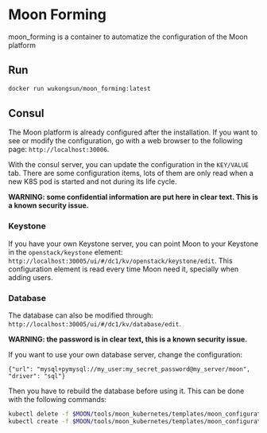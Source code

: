 # Moon Forming 
moon_forming is a container to automatize the configuration of the Moon platform

## Run
```bash
docker run wukongsun/moon_forming:latest
```

## Consul
The Moon platform is already configured after the installation.
If you want to see or modify the configuration, go with a web browser 
to the following page: `http://localhost:30006`.

With the consul server, you can update the configuration in the `KEY/VALUE` tab.
There are some configuration items, lots of them are only read when a new K8S pod is started
and not during its life cycle.

**WARNING: some confidential information are put here in clear text.
This is a known security issue.**

### Keystone
If you have your own Keystone server, you can point Moon to your Keystone in the 
`openstack/keystone` element: `http://localhost:30005/ui/#/dc1/kv/openstack/keystone/edit`.
This configuration element is read every time Moon need it, specially when adding users.

### Database
The database can also be modified through: `http://localhost:30005/ui/#/dc1/kv/database/edit`.

**WARNING: the password is in clear text, this is a known security issue.**

If you want to use your own database server, change the configuration:

    {"url": "mysql+pymysql://my_user:my_secret_password@my_server/moon", "driver": "sql"}

Then you have to rebuild the database before using it. 
This can be done with the following commands:
```bash
kubectl delete -f $MOON/tools/moon_kubernetes/templates/moon_configuration.yaml
kubectl create -f $MOON/tools/moon_kubernetes/templates/moon_configuration.yaml
```




